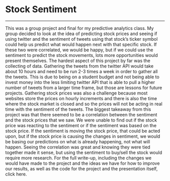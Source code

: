 # Stock Sentiment

---

This was a group project and final for my predictive analytics class. My group decided to look at the idea of predicting stock prices and seeing if using twitter and the sentiment of tweets using that stock’s ticker symbol could help us predict what would happen next with that specific stock. If these two were correlated, we would be happy, but if we could use the sentiment to predict the stock movements, lots more opportunities would present themselves. 
    The hardest aspect of this project by far was the collecting of data. Gathering the tweets from the twitter API would take about 10 hours and need to be run 2-3 times a week in order to gather all the tweets. This is due to being on a student budget and not being able to invest money into the less limiting twitter API that is able to pull a higher number of tweets from a larger time frame, but those are lessons for future projects. Gathering stock prices was also a challenge because most websites store the prices on hourly increments and there is also the time where the stock market is closed and so the prices will not be acting in real time with the sentiment of the tweets. 
    The biggest takeaway from this project was that there seemed to be a correlation between the sentiment and the stock prices that we saw. We were unable to find out if the stock price was reacting to the sentiment or if the sentiment was based on the stock price. If the sentiment is moving the stock price, that could be acted upon, but if the stock price is causing the changes in sentiment, we would be basing our predictions on what is already happening, not what will happen. Seeing the correlation was great and knowing they were tied together made it sense, but using the sentiment to buy/sell the stock would require more research. 
    For the full write-up, including the changes we would have made to the project and the ideas we have for how to improve our results, as well as the code for the project and the presentation itself, click here.
